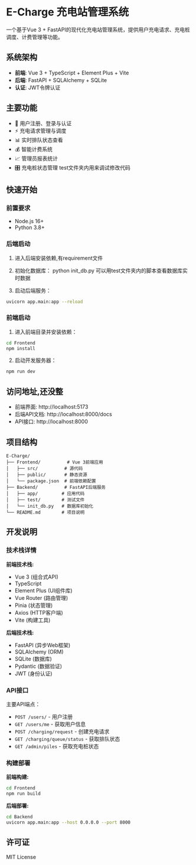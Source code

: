 # E-Charge 充电站管理系统

一个基于Vue 3 + FastAPI的现代化充电站管理系统，提供用户充电请求、充电桩调度、计费管理等功能。

## 系统架构

- **前端**: Vue 3 + TypeScript + Element Plus + Vite
- **后端**: FastAPI + SQLAlchemy + SQLite
- **认证**: JWT令牌认证

## 主要功能

- 🔐 用户注册、登录与认证
- ⚡ 充电请求管理与调度
- 📊 实时排队状态查看
- 💰 智能计费系统
- 📈 管理员报表统计
- 🎛️ 充电桩状态管理
test文件夹内用来调试修改代码
## 快速开始

### 前置要求

- Node.js 16+
- Python 3.8+

### 后端启动

1. 进入后端安装依赖,有requirement文件
2. 初始化数据库：
python init_db.py
可以用test文件夹内的脚本查看数据库实时数据

3. 启动后端服务：
```bash
uvicorn app.main:app --reload
```

### 前端启动

1. 进入前端目录并安装依赖：
```bash
cd Frontend
npm install
```

2. 启动开发服务器：
```bash
npm run dev
```

## 访问地址,还没整

- 前端界面: http://localhost:5173
- 后端API文档: http://localhost:8000/docs
- API接口: http://localhost:8000

## 项目结构

```
E-Charge/
├── Frontend/          # Vue 3前端应用
│   ├── src/          # 源代码
│   ├── public/       # 静态资源
│   └── package.json  # 前端依赖配置
├── Backend/          # FastAPI后端服务
│   ├── app/         # 应用代码
│   ├── test/        # 测试文件
│   └── init_db.py   # 数据库初始化
└── README.md        # 项目说明
```

## 开发说明

### 技术栈详情

**前端技术栈:**
- Vue 3 (组合式API)
- TypeScript
- Element Plus (UI组件库)
- Vue Router (路由管理)
- Pinia (状态管理)
- Axios (HTTP客户端)
- Vite (构建工具)

**后端技术栈:**
- FastAPI (异步Web框架)
- SQLAlchemy (ORM)
- SQLite (数据库)
- Pydantic (数据验证)
- JWT (身份认证)

### API接口

主要API端点：

- `POST /users/` - 用户注册
- `GET /users/me` - 获取用户信息
- `POST /charging/request` - 创建充电请求
- `GET /charging/queue/status` - 获取排队状态
- `GET /admin/piles` - 获取充电桩状态

### 构建部署

**前端构建:**
```bash
cd Frontend
npm run build
```

**后端部署:**
```bash
cd Backend
uvicorn app.main:app --host 0.0.0.0 --port 8000
```

## 许可证

MIT License
